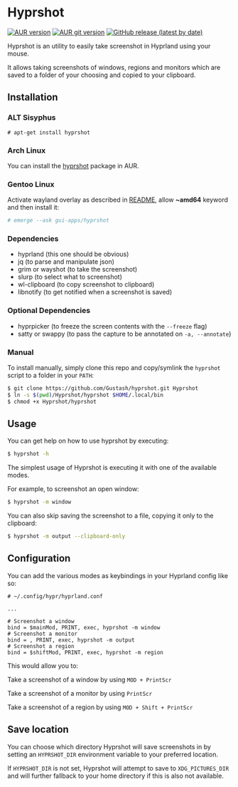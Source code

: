 # Hyprshot

[![AUR version](https://img.shields.io/aur/version/hyprshot?label=hyprshot&logo=arch+linux)](https://aur.archlinux.org/packages/hyprshot)
[![AUR git version](https://img.shields.io/aur/version/hyprshot-git?label=hyprshot-git&logo=arch+linux)](https://aur.archlinux.org/packages/hyprshot-git)
[![GitHub release (latest by date)](https://img.shields.io/github/v/release/Gustash/hyprshot?color=green&logo=github)](https://github.com/Gustash/hyprshot/releases/latest)

Hyprshot is an utility to easily take screenshot in Hyprland using your mouse.

It allows taking screenshots of windows, regions and monitors which are saved to a folder of your choosing and copied to your clipboard.

## Installation

### ALT Sisyphus

```shell
# apt-get install hyprshot
```

### Arch Linux

You can install the [hyprshot](https://aur.archlinux.org/packages/hyprshot) package in AUR.

### Gentoo Linux

Activate wayland overlay as described in [README](https://github.com/bsd-ac/wayland-desktop#activate-overlay-via-eselect-repository), allow **~amd64** keyword and then install it:

```bash
# emerge --ask gui-apps/hyprshot
```

### Dependencies

- hyprland (this one should be obvious)
- jq (to parse and manipulate json)
- grim or wayshot (to take the screenshot)
- slurp (to select what to screenshot)
- wl-clipboard (to copy screenshot to clipboard)
- libnotify (to get notified when a screenshot is saved)

### Optional Dependencies

- hyprpicker (to freeze the screen contents with the `--freeze` flag)
- satty or swappy (to pass the capture to be annotated on `-a, --annotate`)

### Manual

To install manually, simply clone this repo and copy/symlink the `hyprshot` script to a folder in your `PATH`:

```bash
$ git clone https://github.com/Gustash/hyprshot.git Hyprshot
$ ln -s $(pwd)/Hyprshot/hyprshot $HOME/.local/bin
$ chmod +x Hyprshot/hyprshot
```

## Usage

You can get help on how to use hyprshot by executing:

```bash
$ hyprshot -h
```

The simplest usage of Hyprshot is executing it with one of the available modes.

For example, to screenshot an open window:

```bash
$ hyprshot -m window
```

You can also skip saving the screenshot to a file, copying it only to the clipboard:

```bash
$ hyprshot -m output --clipboard-only
```

## Configuration

You can add the various modes as keybindings in your Hyprland config like so:

```
# ~/.config/hypr/hyprland.conf

...

# Screenshot a window
bind = $mainMod, PRINT, exec, hyprshot -m window
# Screenshot a monitor
bind = , PRINT, exec, hyprshot -m output
# Screenshot a region
bind = $shiftMod, PRINT, exec, hyprshot -m region
```

This would allow you to:

Take a screenshot of a window by using `MOD + PrintScr`

Take a screenshot of a monitor by using `PrintScr`

Take a screenshot of a region by using `MOD + Shift + PrintScr`

## Save location

You can choose which directory Hyprshot will save screenshots in by setting an `HYPRSHOT_DIR` environment variable to your preferred location.

If `HYPRSHOT_DIR` is not set, Hyprshot will attempt to save to `XDG_PICTURES_DIR` and will further fallback to your home directory if this is also not available.

